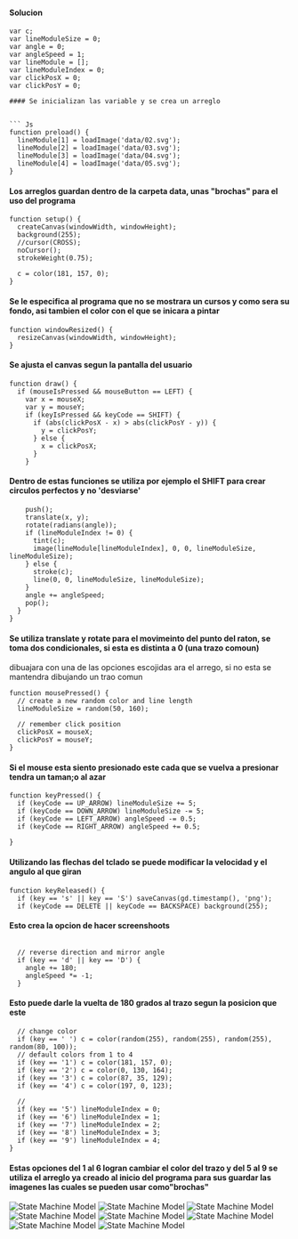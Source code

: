 ####  Solucion
``` Js
var c;
var lineModuleSize = 0;
var angle = 0;
var angleSpeed = 1;
var lineModule = [];
var lineModuleIndex = 0;
var clickPosX = 0;
var clickPosY = 0;

#### Se inicializan las variable y se crea un arreglo


``` Js
function preload() {
  lineModule[1] = loadImage('data/02.svg');
  lineModule[2] = loadImage('data/03.svg');
  lineModule[3] = loadImage('data/04.svg');
  lineModule[4] = loadImage('data/05.svg');
}
``` 
#### Los arreglos guardan dentro de  la carpeta data, unas "brochas" para el uso del programa

``` Js
function setup() {
  createCanvas(windowWidth, windowHeight);
  background(255);
  //cursor(CROSS);
  noCursor();
  strokeWeight(0.75);

  c = color(181, 157, 0);
}
``` 
#### Se le especifica al programa que no se mostrara un cursos y como sera su fondo, asi tambien el color con el que se inicara a pintar

``` Js
function windowResized() {
  resizeCanvas(windowWidth, windowHeight);
}
``` 
#### Se ajusta el canvas segun la pantalla del usuario
``` Js
function draw() {
  if (mouseIsPressed && mouseButton == LEFT) {
    var x = mouseX;
    var y = mouseY;
    if (keyIsPressed && keyCode == SHIFT) {
      if (abs(clickPosX - x) > abs(clickPosY - y)) {
        y = clickPosY;
      } else {
        x = clickPosX;
      }
    }
``` 
#### Dentro de estas funciones se utiliza por ejemplo el SHIFT para crear circulos perfectos y no 'desviarse'
``` Js
    push();
    translate(x, y);
    rotate(radians(angle));
    if (lineModuleIndex != 0) {
      tint(c);
      image(lineModule[lineModuleIndex], 0, 0, lineModuleSize, lineModuleSize);
    } else {
      stroke(c);
      line(0, 0, lineModuleSize, lineModuleSize);
    }
    angle += angleSpeed;
    pop();
  }
}
``` 
#### Se utiliza translate y rotate para el movimeinto del punto del raton, se toma dos condicionales, si  esta es distinta a 0 (una trazo comoun) 
dibuajara con una de las opciones escojidas ara el arrego, si no esta se mantendra dibujando un trao comun
``` Js
function mousePressed() {
  // create a new random color and line length
  lineModuleSize = random(50, 160);

  // remember click position
  clickPosX = mouseX;
  clickPosY = mouseY;
}
``` 
#### Si el mouse esta siento presionado este cada que se vuelva a presionar tendra un taman;o al azar
``` Js
function keyPressed() {
  if (keyCode == UP_ARROW) lineModuleSize += 5;
  if (keyCode == DOWN_ARROW) lineModuleSize -= 5;
  if (keyCode == LEFT_ARROW) angleSpeed -= 0.5;
  if (keyCode == RIGHT_ARROW) angleSpeed += 0.5;
  
}
``` 
#### Utilizando las flechas del tclado se puede  modificar la velocidad y el angulo al que giran
``` Js
function keyReleased() {
  if (key == 's' || key == 'S') saveCanvas(gd.timestamp(), 'png');
  if (keyCode == DELETE || keyCode == BACKSPACE) background(255);
``` 
#### Esto crea la opcion de hacer screenshoots
``` Js

  // reverse direction and mirror angle
  if (key == 'd' || key == 'D') {
    angle += 180;
    angleSpeed *= -1;
  }
``` 
#### Esto puede darle la vuelta de 180 grados  al trazo segun la posicion que este
``` Js
  // change color
  if (key == ' ') c = color(random(255), random(255), random(255), random(80, 100));
  // default colors from 1 to 4
  if (key == '1') c = color(181, 157, 0);
  if (key == '2') c = color(0, 130, 164);
  if (key == '3') c = color(87, 35, 129);
  if (key == '4') c = color(197, 0, 123);

  // 
  if (key == '5') lineModuleIndex = 0;
  if (key == '6') lineModuleIndex = 1;
  if (key == '7') lineModuleIndex = 2;
  if (key == '8') lineModuleIndex = 3;
  if (key == '9') lineModuleIndex = 4;
}
``` 
#### Estas opciones del 1 al 6 logran cambiar el color del trazo y del 5 al 9 se utiliza el arreglo ya creado al inicio del programa para sus guardar las imagenes las cuales se pueden usar como"brochas"


![State Machine Model](../../../../assets/un4-2,0.png)
![State Machine Model](../../../../assets/un4-2,1.png)
![State Machine Model](../../../../assets/un4-2,2.png)
![State Machine Model](../../../../assets/un4-2,3.png)
![State Machine Model](../../../../assets/un4-2,4.png)
![State Machine Model](../../../../assets/un4-2,5.png)
![State Machine Model](../../../../assets/un4-2,6.png)
![State Machine Model](../../../../assets/un4-2,7.png)

